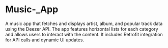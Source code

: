 # Music-_App
A music app that fetches and displays artist, album, and popular track data using the Deezer API. The app features horizontal lists for each category and allows users to interact with the content. It includes Retrofit integration for API calls and dynamic UI updates.
